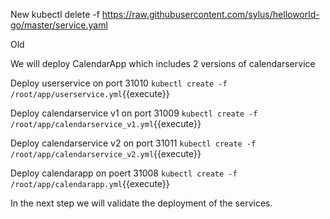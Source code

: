 New
kubectl delete -f https://raw.githubusercontent.com/sylus/helloworld-go/master/service.yaml

Old

We will deploy CalendarApp which includes 2 versions of calendarservice

Deploy userservice on port 31010
`kubectl create -f /root/app/userservice.yml`{{execute}}

Deploy calendarservice v1 on port 31009
`kubectl create -f /root/app/calendarservice_v1.yml`{{execute}}

Deploy calendarservice v2 on port 31011
`kubectl create -f /root/app/calendarservice_v2.yml`{{execute}}

Deploy calendarapp on poert 31008
`kubectl create -f /root/app/calendarapp.yml`{{execute}}

In the next step we will validate the deployment of the services. 

